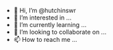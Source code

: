 - 👋 Hi, I’m @hutchinswr
- 👀 I’m interested in ...
- 🌱 I’m currently learning ...
- 💞️ I’m looking to collaborate on ...
- 📫 How to reach me ...

<!---
hutchinswr/hutchinswr is a ✨ special ✨ repository because its `README.md` (this file) appears on your GitHub profile.
You can click the Preview link to take a look at your changes.
--->

